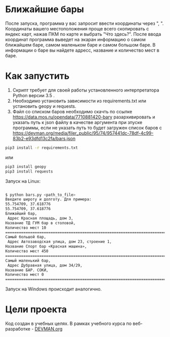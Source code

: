# Ближайшие бары

После запуска, программа у вас запросит ввести координаты через ", ".
Координаты вашего местоположения проще всего скопировать с яндекс карт,
нажав ПКМ по карте и выбрать "Что здесь?". После ввода координат
программа выведет на экаран информацию о самом ближайшем баре, самом
маленьком баре и самом большом баре. В информации о баре вы найдете
адресс, название и количество мест в баре.

# Как запустить

1. Скрипт требует для своей работы установленного интерпретатора Python
версии 3.5 .
2. Необходимо установить зависимости из requirements.txt
или установить geopy и requests.
3. Файл со списком баров необходимо скачть по ссылке https://data.mos.ru/opendata/7710881420-bary
разархивировать и указать путь к json файлу в качестве аргумента при зпуске программы,
если не указать путь то будет загружен список баров с https://devman.org/media/filer_public/95/74/957441dc-78df-4c99-83b2-e93dfd13c2fa/bars.json
```bash
pip3 install -r requirements.txt
```
или
```bash
pip3 install geopy
pip3 install requests
```


Запуск на Linux:

```bash

$ python bars.py <path_to_file>
Введите широту и долготу. Для примера:
55.754709, 37.618776
55.754709, 37.618776
Ближайший бар,
 Адрес Красная площадь, дом 3,
Название ТД ГУМ бар в столовой,
Количество мест 10
================================================================================
Самый большой бар,
 Адрес Автозаводская улица, дом 23, строение 1,
Название Спорт бар «Красная машина»,
Количество мест 450
================================================================================
Самый маленький бар,
 Адрес Дубравная улица, дом 34/29,
Название БАР. СОКИ,
Количество мест 0
================================================================================


```

Запуск на Windows происходит аналогично.

# Цели проекта

Код создан в учебных целях. В рамках учебного курса по веб-разработке - [DEVMAN.org](https://devman.org)
